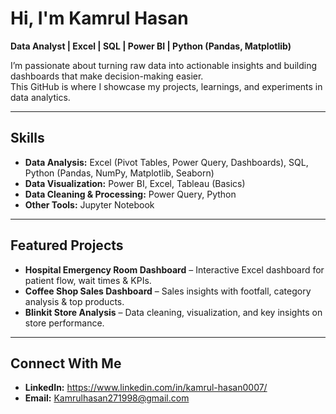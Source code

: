 #  Hi, I'm Kamrul Hasan

 **Data Analyst | Excel | SQL | Power BI | Python (Pandas, Matplotlib)**  

I’m passionate about turning raw data into actionable insights and building dashboards that make decision-making easier.  
This GitHub is where I showcase my projects, learnings, and experiments in data analytics.  

---

##  Skills
- **Data Analysis:** Excel (Pivot Tables, Power Query, Dashboards), SQL, Python (Pandas, NumPy, Matplotlib, Seaborn)
- **Data Visualization:** Power BI, Excel, Tableau (Basics)
- **Data Cleaning & Processing:** Power Query, Python
- **Other Tools:**  Jupyter Notebook

---

##  Featured Projects
- **Hospital Emergency Room Dashboard** – Interactive Excel dashboard for patient flow, wait times & KPIs.
- **Coffee Shop Sales Dashboard** – Sales insights with footfall, category analysis & top products.
- **Blinkit Store Analysis** – Data cleaning, visualization, and key insights on store performance.

---

##  Connect With Me
- **LinkedIn:** https://www.linkedin.com/in/kamrul-hasan0007/
- **Email:** Kamrulhasan271998@gmail.com
